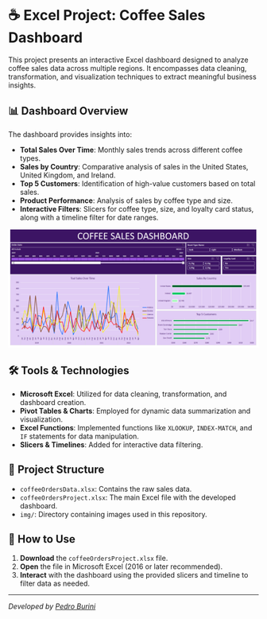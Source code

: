 # ☕ Excel Project: Coffee Sales Dashboard

This project presents an interactive Excel dashboard designed to analyze coffee sales data across multiple regions. It encompasses data cleaning, transformation, and visualization techniques to extract meaningful business insights.

## 📊 Dashboard Overview

The dashboard provides insights into:

- **Total Sales Over Time**: Monthly sales trends across different coffee types.
- **Sales by Country**: Comparative analysis of sales in the United States, United Kingdom, and Ireland.
- **Top 5 Customers**: Identification of high-value customers based on total sales.
- **Product Performance**: Analysis of sales by coffee type and size.
- **Interactive Filters**: Slicers for coffee type, size, and loyalty card status, along with a timeline filter for date ranges.

![Dashboard Screenshot](img/coffee-dashboard.png)

## 🛠️ Tools & Technologies

- **Microsoft Excel**: Utilized for data cleaning, transformation, and dashboard creation.
- **Pivot Tables & Charts**: Employed for dynamic data summarization and visualization.
- **Excel Functions**: Implemented functions like `XLOOKUP`, `INDEX-MATCH`, and `IF` statements for data manipulation.
- **Slicers & Timelines**: Added for interactive data filtering.

## 📁 Project Structure

- `coffeeOrdersData.xlsx`: Contains the raw sales data.
- `coffeeOrdersProject.xlsx`: The main Excel file with the developed dashboard.
- `img/`: Directory containing images used in this repository.

## 📄 How to Use

1. **Download** the `coffeeOrdersProject.xlsx` file.
2. **Open** the file in Microsoft Excel (2016 or later recommended).
3. **Interact** with the dashboard using the provided slicers and timeline to filter data as needed.

---

*Developed by [Pedro Burini](https://github.com/pedroburini)*
